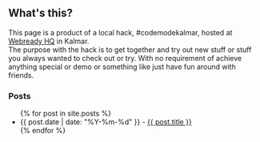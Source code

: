 ## What's this?

This page is a product of a local hack, #codemodekalmar, hosted at [Webready HQ](https://webready.se) in Kalmar.  
The purpose with the hack is to get together and try out new stuff or stuff you always wanted to check out or try. 
With no requirement of achieve anything special or demo or something like just have fun around with friends.

### Posts
<ul>
  {% for post in site.posts %}
    <li>
        {{ post.date | date: "%Y-%m-%d" }} - <a href="{{ post.url }}">{{ post.title }}</a>
    </li>
  {% endfor %}
</ul>